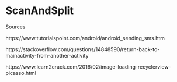 # ScanAndSplit
<p>Sources</p>
<p>https://www.tutorialspoint.com/android/android_sending_sms.htm</p>
<p>https://stackoverflow.com/questions/14848590/return-back-to-mainactivity-from-another-activity</p>
<p>https://www.learn2crack.com/2016/02/image-loading-recyclerview-picasso.html</p>
